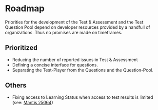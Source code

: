# Roadmap

Priorities for the development of the Test & Assessment and the Test Question Pool depend on developer resources provided by a handfull of organizations. Thus no promises are made on timeframes.

## Prioritized
* Reducing the number of reported issues in Test & Assessment
* Defining a concise interface for questions.
* Separating the Test-Player from the Questions and the Question-Pool.

## Others
* Fixing access to Learning Status when access to test results is limited (see: [Mantis 25064](https://mantis.ilias.de/view.php?id=25064&nbn=9))